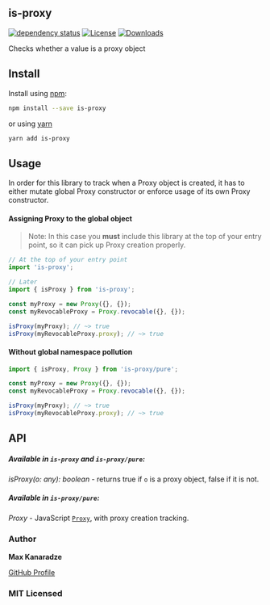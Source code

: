 ## is-proxy

[![dependency status][deps-svg]][deps-url] [![License][license-image]][license-url] [![Downloads][downloads-image]][downloads-url]

Checks whether a value is a proxy object

## Install

Install using [npm](https://www.npmjs.com/):

```sh
npm install --save is-proxy
```

or using [yarn](https://yarnpkg.com/)

```sh
yarn add is-proxy
```

## Usage

In order for this library to track when a Proxy object is created, it has to either mutate global Proxy constructor or enforce usage of its own Proxy constructor.

#### Assigning Proxy to the global object

> Note: In this case you **must** include this library at the top of your entry point, so it can pick up Proxy creation properly.

```js
// At the top of your entry point
import 'is-proxy';

// Later
import { isProxy } from 'is-proxy';

const myProxy = new Proxy({}, {});
const myRevocableProxy = Proxy.revocable({}, {});

isProxy(myProxy); // ~> true
isProxy(myRevocableProxy.proxy); // ~> true
```

#### Without global namespace pollution

```js
import { isProxy, Proxy } from 'is-proxy/pure';

const myProxy = new Proxy({}, {});
const myRevocableProxy = Proxy.revocable({}, {});

isProxy(myProxy); // ~> true
isProxy(myRevocableProxy.proxy); // ~> true
```

## API

##### Available in `is-proxy` and `is-proxy/pure`:

_isProxy(o: any): boolean_ - returns true if `o` is a proxy object, false if it is not.

##### Available in `is-proxy/pure`:

_Proxy_ - JavaScript [`Proxy`][proxy-url], with proxy creation tracking.

### Author

**Max Kanaradze**

[GitHub Profile](https://github.com/maxk096)

### MIT Licensed

[deps-svg]: http://david-dm.org/inspect-js/is-proxy/status.svg
[deps-url]: http://david-dm.org/inspect-js/is-proxy
[license-image]: http://img.shields.io/npm/l/is-proxy.svg
[license-url]: LICENSE
[downloads-url]: http://npm-stat.com/charts.html?package=is-proxy
[proxy-url]: https://developer.mozilla.org/en-US/docs/Web/JavaScript/Reference/Global_Objects/Proxy
[downloads-image]: https://img.shields.io/npm/dm/is-proxy
